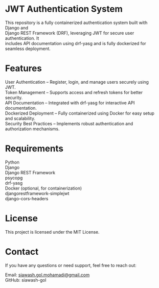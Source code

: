 # JWT Authentication System
  This repository is a fully containerized authentication system built with Django and</br>
  Django REST Framework (DRF), leveraging JWT for secure user authentication. It</br>
  includes API documentation using drf-yasg and is fully dockerized for seamless deployment.</br>

# Features
  User Authentication – Register, login, and manage users securely using JWT.</br>
  Token Management – Supports access and refresh tokens for better security.</br>
  API Documentation – Integrated with drf-yasg for interactive API documentation.</br>
  Dockerized Deployment – Fully containerized using Docker for easy setup and scalability.</br>
  Security Best Practices – Implements robust authentication and authorization mechanisms.</br>


# Requirements
  Python</br>
  Django</br>
  Django REST Framework</br>
  psycopg</br>
  drf-yasg</br>
  Docker (optional, for containerization)</br>
  djangorestframework-simplejwt</br>
  django-cors-headers
  


# License
  This project is licensed under the MIT License.

# Contact
  If you have any questions or need support, feel free to reach out:

  Email: siawash.gol.mohamadi@gmail.com</br>
  GitHub: siawash-gol